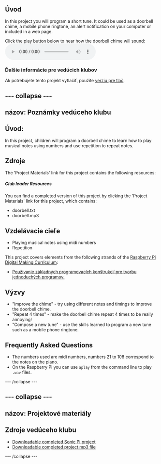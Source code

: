 ## Úvod

In this project you will program a short tune. It could be used as a doorbell chime, a mobile phone ringtone, an alert notification on your computer or included in a web page.

<div id="audio-preview" class="pdf-hidden">
  Click the play button below to hear how the doorbell chime will sound: <audio controls preload> <source src="resources/doorbell.mp3" type="audio/mpeg"> Your browser does not support the <code>audio</code> element. </audio>
</div>

### Ďalšie informácie pre vedúcich klubov

Ak potrebujete tento projekt vytlačiť, použite [verziu pre tlač](https://projects.raspberrypi.org/en/projects/compose-tune/print).

## \--- collapse \---

## názov: Poznámky vedúceho klubu

## Úvod:

In this project, children will program a doorbell chime to learn how to play musical notes using numbers and use repetition to repeat notes.

## Zdroje

The 'Project Materials' link for this project contains the following resources:

##### Club leader Resources

You can find a completed version of this project by clicking the 'Project Materials' link for this project, which contains:

* doorbell.txt
* doorbell.mp3

## Vzdelávacie cieľe

* Playing musical notes using midi numbers
* Repetition

This project covers elements from the following strands of the [Raspberry Pi Digital Making Curriculum](https://rpf.io/curriculum):

* [Používanie základných programovacích konštrukcií pre tvorbu jednoduchých programov.](https://www.raspberrypi.org/curriculum/programming/creator)

## Výzvy

* "Improve the chime" - try using different notes and timings to improve the doorbell chime.
* "Repeat 4 times" - make the doorbell chime repeat 4 times to be really annoying!
* "Compose a new tune" - use the skills learned to program a new tune such as a mobile phone ringtone.

## Frequently Asked Questions

* The numbers used are midi numbers, numbers 21 to 108 correspond to the notes on the piano.
* On the Raspberry Pi you can use `aplay` from the command line to play `.wav` files.

\--- /collapse \---

## \--- collapse \---

## názov: Projektové materiály

## Zdroje vedúceho klubu

* [Downloadable completed Sonic Pi project](resources/doorbell.txt)
* [Downloadable completed project mp3 file](resources/doorbell.mp3)

\--- /collapse \---